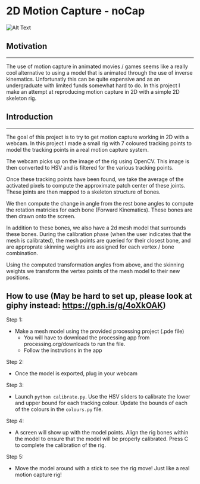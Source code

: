 # 2D Motion Capture - noCap
![Alt Text](https://github.com/BenWeisz/noCap/blob/main/demo.gif)

## Motivation
---
The use of motion capture in animated movies / games seems like a really cool alternative to using a model that is animated through the use of inverse kinematics. Unfortunatly this can be quite expensive and as an undergraduate with limited funds somewhat hard to do. In this project I make an attempt at reproducing motion capture in 2D with a simple 2D skeleton rig. 
## Introduction
---
The goal of this project is to try to get motion capture working in 2D with a webcam. In this project I made a small rig with 7 coloured tracking points to model the tracking points in a real motion capture system. 

The webcam picks up on the image of the rig using OpenCV. This image is then converted to HSV and is filtered for the various tracking points. 

Once these tracking points have been found, we take the average of the activated pixels to compute the approximate patch center of these joints. These joints are then mapped to a skeleton structure of bones.

We then compute the change in angle from the rest bone angles to compute the rotation matricies for each bone (Forward Kinematics). These bones are then drawn onto the screen.

In addition to these bones, we also have a 2d mesh model that surrounds these bones. During the calibration phase (when the user indicates that the mesh is calibrated), the mesh points are queried for their closest bone, and are approprate skinning weights are assigned for each vertex / bone combination. 

Using the computed transformation angles from above, and the skinning weights we transform the vertex points of the mesh model to their new positions.

## How to use (May be hard to set up, please look at giphy instead: https://gph.is/g/4oXkOAK)

Step 1:
- Make a mesh model using the provided processing project (.pde file)
    -   You will have to download the processing app from processing.org/downloads to run the file.
    -   Follow the instrutions in the app

Step 2:
-   Once the model is exported, plug in your webcam

Step 3:
-   Launch `python calibrate.py`. Use the HSV sliders to calibrate the lower and upper bound for each tracking colour. Update the bounds of each of the colours in the `colours.py` file.

Step 4:
-   A screen will show up with the model points. Align the rig bones within the model to ensure that the model will be properly calibrated. Press C to complete the calibration of the rig.

Step 5:
-   Move the model around with a stick to see the rig move! Just like a real motion capture rig!
